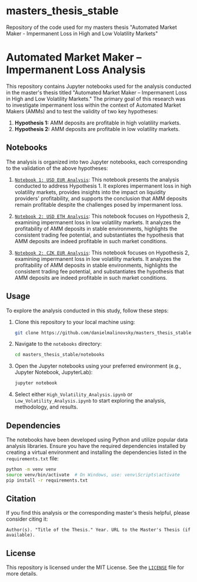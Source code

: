 # masters_thesis_stable
Repository of the code used for my masters thesis "Automated Market Maker - Impermanent Loss in High and Low Volatility Markets"

# Automated Market Maker – Impermanent Loss Analysis

This repository contains Jupyter notebooks used for the analysis conducted in the master's thesis titled "Automated Market Maker – Impermanent Loss in High and Low Volatility Markets." The primary goal of this research was to investigate impermanent loss within the context of Automated Market Makers (AMMs) and to test the validity of two key hypotheses:

1. **Hypothesis 1:** AMM deposits are profitable in high volatility markets.
2. **Hypothesis 2:** AMM deposits are profitable in low volatility markets.

## Notebooks

The analysis is organized into two Jupyter notebooks, each corresponding to the validation of the above hypotheses:

1. [`Notebook 1: USD EUR Analysis`](High_Volatility_Analysis.ipynb): This notebook presents the analysis conducted to address Hypothesis 1. It explores impermanent loss in high volatility markets, provides insights into the impact on liquidity providers' profitability, and supports the conclusion that AMM deposits remain profitable despite the challenges posed by impermanent loss.

2. [`Notebook 2: USD ETH Analysis`](notebooks/Low_Volatility_Analysis.ipynb): This notebook focuses on Hypothesis 2, examining impermanent loss in low volatility markets. It analyzes the profitability of AMM deposits in stable environments, highlights the consistent trading fee potential, and substantiates the hypothesis that AMM deposits are indeed profitable in such market conditions.

2. [`Notebook 2: CZK EUR Analysis`](notebooks/Low_Volatility_Analysis.ipynb): This notebook focuses on Hypothesis 2, examining impermanent loss in low volatility markets. It analyzes the profitability of AMM deposits in stable environments, highlights the consistent trading fee potential, and substantiates the hypothesis that AMM deposits are indeed profitable in such market conditions.


## Usage

To explore the analysis conducted in this study, follow these steps:

1. Clone this repository to your local machine using:

   ```bash
   git clone https://github.com/danielmalinovsky/masters_thesis_stable.git
   ```

2. Navigate to the `notebooks` directory:

   ```bash
   cd masters_thesis_stable/notebooks
   ```

3. Open the Jupyter notebooks using your preferred environment (e.g., Jupyter Notebook, JupyterLab):

   ```bash
   jupyter notebook
   ```

4. Select either `High_Volatility_Analysis.ipynb` or `Low_Volatility_Analysis.ipynb` to start exploring the analysis, methodology, and results.

## Dependencies

The notebooks have been developed using Python and utilize popular data analysis libraries. Ensure you have the required dependencies installed by creating a virtual environment and installing the dependencies listed in the `requirements.txt` file:

```bash
python -m venv venv
source venv/bin/activate  # On Windows, use: venv\Scripts\activate
pip install -r requirements.txt
```

## Citation

If you find this analysis or the corresponding master's thesis helpful, please consider citing it:

```
Author(s). "Title of the Thesis." Year. URL to the Master's Thesis (if available).
```

## License

This repository is licensed under the MIT License. See the [`LICENSE`](LICENSE) file for more details.

